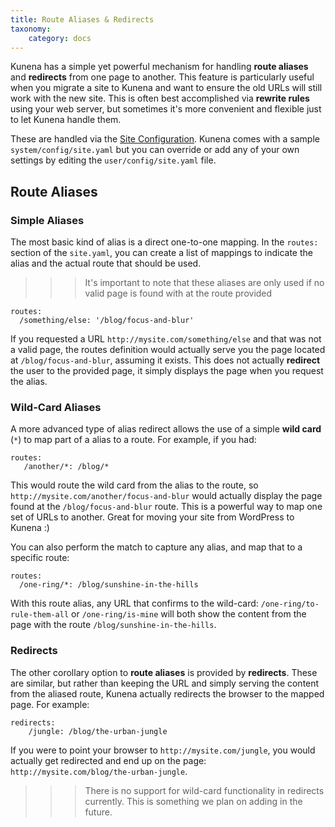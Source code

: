```yaml
---
title: Route Aliases & Redirects
taxonomy:
    category: docs
---
```


Kunena has a simple yet powerful mechanism for handling **route aliases** and **redirects** from one page to another. This feature is particularly useful when you migrate a site to Kunena and want to ensure the old URLs will still work with the new site. This is often best accomplished via **rewrite rules** using your web server, but sometimes it's more convenient and flexible just to let Kunena handle them.

These are handled via the [Site Configuration](http://localhost/Kunena-learn/basics/Kunena-configuration#site-configuration). Kunena comes with a sample `system/config/site.yaml` but you can override or add any of your own settings by editing the `user/config/site.yaml` file.

## Route Aliases

### Simple Aliases

The most basic kind of alias is a direct one-to-one mapping. In the `routes:` section of the `site.yaml`, you can create a list of mappings to indicate the alias and the actual route that should be used.

>>> It's important to note that these aliases are only used if no valid page is found with at the route provided

```
routes:
  /something/else: '/blog/focus-and-blur'
```

If you requested a URL `http://mysite.com/something/else` and that was not a valid page, the routes definition would actually serve you the page located at `/blog/focus-and-blur`, assuming it exists. This does not actually **redirect** the user to the provided page, it simply displays the page when you request the alias.

### Wild-Card Aliases

A more advanced type of alias redirect allows the use of a simple **wild card** (`*`) to map part of a alias to a route.  For example, if you had:

```
routes:
   /another/*: /blog/*
```

This would route the wild card from the alias to the route, so `http://mysite.com/another/focus-and-blur` would actually display the page found at the `/blog/focus-and-blur` route. This is a powerful way to map one set of URLs to another. Great for moving your site from WordPress to Kunena :)

You can also perform the match to capture any alias, and map that to a specific route:

```
routes:
  /one-ring/*: /blog/sunshine-in-the-hills
```

With this route alias, any URL that confirms to the wild-card: `/one-ring/to-rule-them-all` or `/one-ring/is-mine` will both show the content from the page with the route `/blog/sunshine-in-the-hills`.

### Redirects

The other corollary option to **route aliases** is provided by **redirects**. These are similar, but rather than keeping the URL and simply serving the content from the aliased route, Kunena actually redirects the browser to the mapped page. For example:

```
redirects:
    /jungle: /blog/the-urban-jungle
```

If you were to point your browser to `http://mysite.com/jungle`, you would actually get redirected and end up on the page: `http://mysite.com/blog/the-urban-jungle`.

>>> There is no support for wild-card functionality in redirects currently. This is something we plan on adding in the future.
